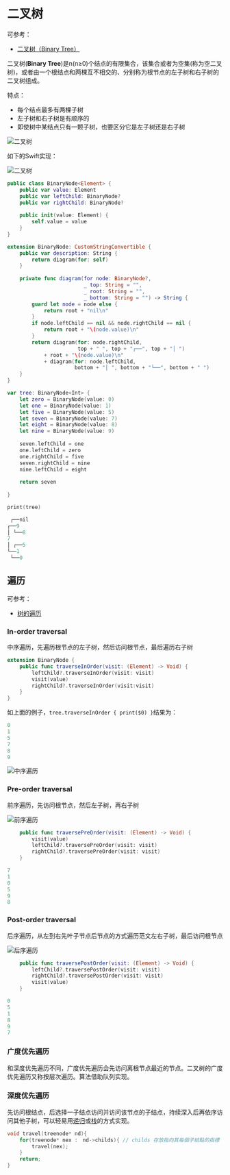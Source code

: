 # 二叉树

可参考：

+ [二叉树（Binary Tree）](https://github.com/andyRon/swift-algorithm-club-cn/tree/master/Binary%20Tree)

二叉树(**Binary Tree**)是n(n≥0)个结点的有限集合，该集合或者为空集(称为空二叉树)，或者由一个根结点和两棵互不相交的、分别称为根节点的左子树和右子树的二叉树组成。

特点：

+ 每个结点最多有两棵子树
+ 左子树和右子树是有顺序的
+ 即使树中某结点只有一颗子树，也要区分它是左子树还是右子树

![二叉树](https://github.com/winfredzen/iOS-Basic/blob/master/算法/images/024.png)

如下的Swift实现：

![二叉树](https://github.com/winfredzen/iOS-Basic/blob/master/算法/images/025.png)

```swift
public class BinaryNode<Element> {
    public var value: Element
    public var leftChild: BinaryNode?
    public var rightChild: BinaryNode?
    
    public init(value: Element) {
        self.value = value
    }
}

extension BinaryNode: CustomStringConvertible {
    public var description: String {
        return diagram(for: self)
    }
    
    private func diagram(for node: BinaryNode?,
                         _ top: String = "",
                         _ root: String = "",
                         _ bottom: String = "") -> String {
        guard let node = node else {
            return root + "nil\n"
        }
        if node.leftChild == nil && node.rightChild == nil {
            return root + "\(node.value)\n"
        }
        return diagram(for: node.rightChild,
                       top + " ", top + "┌──", top + "│ ")
            + root + "\(node.value)\n"
            + diagram(for: node.leftChild,
                      bottom + "│ ", bottom + "└──", bottom + " ")
    }
}
```

```swift
var tree: BinaryNode<Int> {
    let zero = BinaryNode(value: 0)
    let one = BinaryNode(value: 1)
    let five = BinaryNode(value: 5)
    let seven = BinaryNode(value: 7)
    let eight = BinaryNode(value: 8)
    let nine = BinaryNode(value: 9)
    
    seven.leftChild = one
    one.leftChild = zero
    one.rightChild = five
    seven.rightChild = nine
    nine.leftChild = eight
    
    return seven
    
}

print(tree)
```

```swift
 ┌──nil
┌──9
│ └──8
7
│ ┌──5
└──1
 └──0
```



## 遍历

可参考：

+ [树的遍历](https://zh.wikipedia.org/wiki/树的遍历)

### In-order traversal

中序遍历，先遍历根节点的左子树，然后访问根节点，最后遍历右子树

```swift
extension BinaryNode {
    public func traverseInOrder(visit: (Element) -> Void) {
        leftChild?.traverseInOrder(visit: visit)
        visit(value)
        rightChild?.traverseInOrder(visit:visit)
    }
}
```

如上面的例子，`tree.traverseInOrder { print($0) }`结果为：

```swift
0
1
5
7
8
9
```

![中序遍历](https://github.com/winfredzen/iOS-Basic/blob/master/算法/images/026.png)

### Pre-order traversal

前序遍历，先访问根节点，然后左子树，再右子树

![前序遍历](https://github.com/winfredzen/iOS-Basic/blob/master/算法/images/027.png)

```swift
    public func traversePreOrder(visit: (Element) -> Void) {
        visit(value)
        leftChild?.traversePreOrder(visit: visit)
        rightChild?.traversePreOrder(visit: visit)
    }
```

```swift
7
1
0
5
9
8
```



### Post-order traversal

后序遍历，从左到右先叶子节点后节点的方式遍历范文左右子树，最后访问根节点

![后序遍历](https://github.com/winfredzen/iOS-Basic/blob/master/算法/images/028.png)

```swift
    public func traversePostOrder(visit: (Element) -> Void) {
        leftChild?.traversePostOrder(visit: visit)
        rightChild?.traversePostOrder(visit: visit)
        visit(value)
    }
```

```swift
0
5
1
8
9
7
```



### 广度优先遍历

和深度优先遍历不同，广度优先遍历会先访问离根节点最近的节点。二叉树的广度优先遍历又称按层次遍历。算法借助队列实现。



### 深度优先遍历

先访问根结点，后选择一子结点访问并访问该节点的子结点，持续深入后再依序访问其他子树，可以轻易用[递归](https://zh.wikipedia.org/wiki/递归_(计算机科学))或[栈](https://zh.wikipedia.org/wiki/堆疊)的方式实现。

```c++
void travel(treenode* nd){
    for(treenode* nex :　nd->childs){ // childs 存放指向其每個子結點的指標
        travel(nex);   
    }
    return;
}
```







































